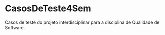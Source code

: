 # CasosDeTeste4Sem
Casos de teste do projeto interdisciplinar para a disciplina de Qualidade de Software.
